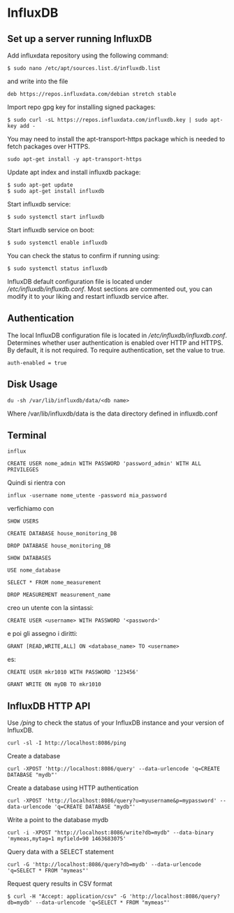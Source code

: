 # InfluxDB

## Set up a server running InfluxDB

Add influxdata repository using the following command:
```
$ sudo nano /etc/apt/sources.list.d/influxdb.list 
```
and write into the file
```
deb https://repos.influxdata.com/debian stretch stable
```

Import repo gpg key for installing signed packages:
```
$ sudo curl -sL https://repos.influxdata.com/influxdb.key | sudo apt-key add -
```
You may need to install the apt-transport-https package which is needed to fetch packages over HTTPS.
```
sudo apt-get install -y apt-transport-https
```
Update apt index and install influxdb package:
```
$ sudo apt-get update
$ sudo apt-get install influxdb
```
Start influxdb service:
```
$ sudo systemctl start influxdb
```
Start influxdb service on boot:
```
$ sudo systemctl enable influxdb
```

You can check the status to confirm if running using:
```
$ sudo systemctl status influxdb
```
InfluxDB default configuration file is located under _/etc/influxdb/influxdb.conf_. 
Most sections are commented out, you can modify it to your liking and restart influxdb service after.


## Authentication
The local InfluxDB configuration file is located in _/etc/influxdb/influxdb.conf_.
Determines whether user authentication is enabled over HTTP and HTTPS. By default, it is not required. To require authentication, set the value to true.
```
auth-enabled = true
```
## Disk Usage

```
du -sh /var/lib/influxdb/data/<db name>
```
Where /var/lib/influxdb/data is the data directory defined in influxdb.conf

## Terminal
```
influx
```
```
CREATE USER nome_admin WITH PASSWORD 'password_admin' WITH ALL PRIVILEGES
```
Quindi si rientra con
```
influx -username nome_utente -password mia_password
```
verfichiamo con 
```
SHOW USERS
```
```
CREATE DATABASE house_monitoring_DB
```
```
DROP DATABASE house_monitoring_DB
```
```
SHOW DATABASES
```
```
USE nome_database
```
```
SELECT * FROM nome_measurement
```
```
DROP MEASUREMENT measurement_name
```

creo un utente con la sintassi:
```
CREATE USER <username> WITH PASSWORD '<password>'
```
e poi gli assegno i diritti:
```
GRANT [READ,WRITE,ALL] ON <database_name> TO <username>
```
es:
```
CREATE USER mkr1010 WITH PASSWORD '123456'
```
```
GRANT WRITE ON myDB TO mkr1010
```


## InfluxDB HTTP API

Use _/ping_ to check the status of your InfluxDB instance and your version of InfluxDB.
```
curl -sl -I http://localhost:8086/ping
```
Create a database
```
curl -XPOST 'http://localhost:8086/query' --data-urlencode 'q=CREATE DATABASE "mydb"'
```
Create a database using HTTP authentication
```
curl -XPOST 'http://localhost:8086/query?u=myusername&p=mypassword' --data-urlencode 'q=CREATE DATABASE "mydb"'
```
Write a point to the database mydb
```
curl -i -XPOST "http://localhost:8086/write?db=mydb" --data-binary 'mymeas,mytag=1 myfield=90 1463683075'
```
Query data with a SELECT statement
```
curl -G 'http://localhost:8086/query?db=mydb' --data-urlencode 'q=SELECT * FROM "mymeas"'
```
Request query results in CSV format
```
$ curl -H "Accept: application/csv" -G 'http://localhost:8086/query?db=mydb' --data-urlencode 'q=SELECT * FROM "mymeas"'
```
